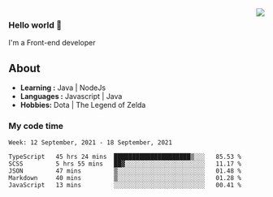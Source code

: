 <img align='right' src="https://github-readme-stats.vercel.app/api?username=jumodada&show_icons=true&theme=vue">

### Hello world 👋

I'm a Front-end developer 
    
## About
-  **Learning :** Java | NodeJs
-  **Languages :** Javascript | Java
-  **Hobbies:** Dota | The Legend of Zelda

### My code time

<!--START_SECTION:waka-->
```text
Week: 12 September, 2021 - 18 September, 2021

TypeScript   45 hrs 24 mins  █████████████████████▒░░░   85.53 % 
SCSS         5 hrs 55 mins   ██▓░░░░░░░░░░░░░░░░░░░░░░   11.17 % 
JSON         47 mins         ▒░░░░░░░░░░░░░░░░░░░░░░░░   01.48 % 
Markdown     40 mins         ▒░░░░░░░░░░░░░░░░░░░░░░░░   01.28 % 
JavaScript   13 mins         ░░░░░░░░░░░░░░░░░░░░░░░░░   00.41 % 
```
<!--END_SECTION:waka-->
